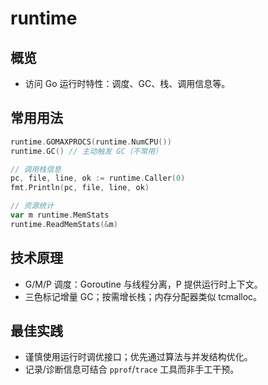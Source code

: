 # runtime

## 概览
- 访问 Go 运行时特性：调度、GC、栈、调用信息等。

## 常用用法
```go
runtime.GOMAXPROCS(runtime.NumCPU())
runtime.GC() // 主动触发 GC（不常用）

// 调用栈信息
pc, file, line, ok := runtime.Caller(0)
fmt.Println(pc, file, line, ok)

// 资源统计
var m runtime.MemStats
runtime.ReadMemStats(&m)
```

## 技术原理
- G/M/P 调度：Goroutine 与线程分离，P 提供运行时上下文。
- 三色标记增量 GC；按需增长栈；内存分配器类似 tcmalloc。

## 最佳实践
- 谨慎使用运行时调优接口；优先通过算法与并发结构优化。
- 记录/诊断信息可结合 `pprof`/`trace` 工具而非手工干预。